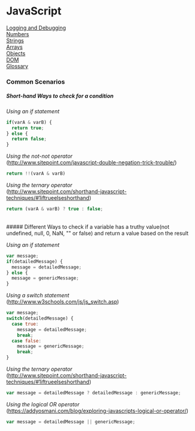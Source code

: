 # JavaScript

[Logging and Debugging](logging-debugging.md)<br>
[Numbers](numbers.md)<br>
[Strings](strings.md)<br>
[Arrays](arrays.md)<br>
[Objects](objects.md)<br>
[DOM](dom.md)<br>
[Glossary](glossary.md)

### Common Scenarios

##### Short-hand Ways to check for a condition
*Using an if statement*
```js
if(varA & varB) {
  return true;
} else {
  return false;
}
```

*Using the not-not operator* <br>
(http://www.sitepoint.com/javascript-double-negation-trick-trouble/)
```js
return !!(varA & varB)
```

*Using the ternary operator* <br>
(http://www.sitepoint.com/shorthand-javascript-techniques/#1iftrueelseshorthand)
```js
return (varA & varB) ? true : false;
```

<br>
##### Different Ways to check if a variable has a truthy value(not undefined, null, 0, NaN, "" or false) and return a value based on the result

*Using an if statement*
```js
var message;
if(detailedMessage) {
  message = detailedMessage;
} else {
  message = genericMessage;
}
```

*Using a switch statement* <br>
(http://www.w3schools.com/js/js_switch.asp)
```js
var message;
switch(detailedMessage) {
  case true:
    message = detailedMessage;
    break;
  case false:
    message = genericMessage;
    break;
}
```

*Using the ternary operator* <br>
(http://www.sitepoint.com/shorthand-javascript-techniques/#1iftrueelseshorthand)
```js
var message = detailedMessage ? detailedMessage : genericMessage;
```

*Using the logical OR operator* <br>
(https://addyosmani.com/blog/exploring-javascripts-logical-or-operator/)
```js
var message = detailedMessage || genericMessage;
```

